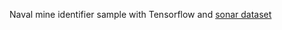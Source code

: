 Naval mine identifier sample with Tensorflow and [sonar dataset](http://archive.ics.uci.edu/ml/datasets/connectionist+bench+(sonar,+mines+vs.+rocks))
